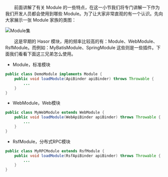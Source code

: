 &emsp;&emsp;前面讲解了有关 Module 的一些特点，在这一小节我们将专门讲解一下作为我们开发人员都会使用到哪些 Module。为了让大家非常直观的有一个认识。先向大家展示一张 Module 家族的类图：

![Module集](http://files.hasor.net/uploader/20170310/114317/CC2_C40A_FE51_98E3.jpg "Module集")

&emsp;&emsp;这是早期的 Hasor 模块，用的频率比较高的有：Module、WebModule、RsfModule。而例如：MyBatisModule、SpringModule 这些则是一些插件。下面我们看看下面这三兄弟怎么使用。

- Module，标准模块
```java
public class DemoModule implements Module {
    public void loadModule(ApiBinder apiBinder) throws Throwable {
        ...
    }
}
```

- WebModule，Web模块
```java
public class MyWebModule extends WebModule {
    public void loadModule(WebApiBinder apiBinder) throws Throwable {
        ...
    }
}
```

- RsfModule，分布式RPC模块
```java
public class MyRPCModule extends RsfModule {
    public void loadModule(RsfApiBinder apiBinder) throws Throwable {
        ...
    }
}
```
